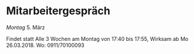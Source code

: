 Mitarbeitergespräch
====================

*Montag* 5. März

Findet statt Alle 3 Wochen am Montag von 17:40 bis 17:55, Wirksam ab Mo 26.03.2018.
Wo:	0911/70100093